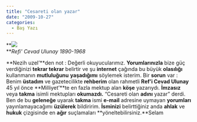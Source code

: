 ```yaml
---
title: "Cesareti olan yazar"
date: "2009-10-27"
categories: 
  - Baş Yazı
---
```


**![](/uploads/image/refi_cevat_ulunay.jpg)  
**_Refi' Cevad Ulunay 1890-1968_

**Nezih uzel’**den not : Değerli okuyucularımız. **Yorumlarınızla** bize güç verdiğinizi **tekrar tekrar** belirtir ve şu **internet** çağında bu büyük **olasılığı** kullanmanın **mutluluğunu** **yaşadığımı** söylemek isterim. Bir **sorun** var : Benim **üstadım** ve gazetecilikte **rehberim** olan rahmetli **Ref’i Cevad Ulunay** 45 yıl önce **Milliyet’**te en fazla mektup alan **köşe** yazarıydı. **İmzasız** veya **takma** isimli mektupları **okumazdı.** “Cesareti olan **adını** yazar” derdi. Ben de bu **geleneğe** uyarak **takma** ismi **e-mail** adresine uymayan **yorumları** yayınlamayacağımı **üzülerek** bildiririm. **İsminizi** belirttiğiniz anda **ahlak** ve **hukuk** çizgisinde en **ağır** suçlamaları **yöneltebilirsiniz.**Selam
